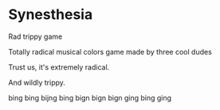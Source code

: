 # Synesthesia
Rad trippy game

Totally radical musical colors game made by three cool dudes

Trust us, it's extremely radical.

And wildly trippy.

bing bing bijng bing bign bign bign ging bing ging
